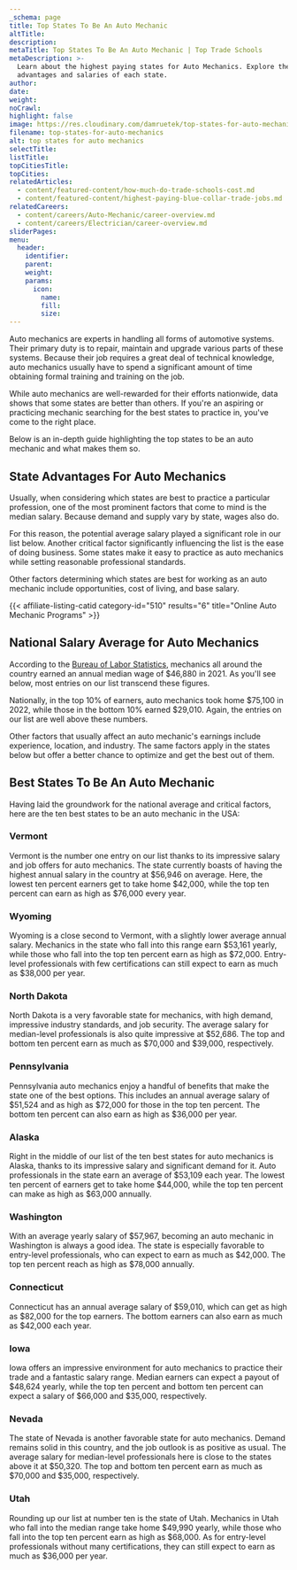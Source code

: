 ```yaml
---
_schema: page
title: Top States To Be An Auto Mechanic
altTitle:
description:
metaTitle: Top States To Be An Auto Mechanic | Top Trade Schools
metaDescription: >-
  Learn about the highest paying states for Auto Mechanics. Explore the
  advantages and salaries of each state.
author:
date:
weight:
noCrawl:
highlight: false
image: https://res.cloudinary.com/damruetek/top-states-for-auto-mechanics.png
filename: top-states-for-auto-mechanics
alt: top states for auto mechanics
selectTitle:
listTitle:
topCitiesTitle:
topCities:
relatedArticles:
  - content/featured-content/how-much-do-trade-schools-cost.md
  - content/featured-content/highest-paying-blue-collar-trade-jobs.md
relatedCareers:
  - content/careers/Auto-Mechanic/career-overview.md
  - content/careers/Electrician/career-overview.md
sliderPages:
menu:
  header:
    identifier:
    parent:
    weight:
    params:
      icon:
        name:
        fill:
        size:
---
```

Auto mechanics are experts in handling all forms of automotive systems. Their primary duty is to repair, maintain and upgrade various parts of these systems. Because their job requires a great deal of technical knowledge, auto mechanics usually have to spend a significant amount of time obtaining formal training and training on the job.

While auto mechanics are well-rewarded for their efforts nationwide, data shows that some states are better than others. If you're an aspiring or practicing mechanic searching for the best states to practice in, you've come to the right place.

Below is an in-depth guide highlighting the top states to be an auto mechanic and what makes them so.

## **State Advantages For Auto Mechanics**

Usually, when considering which states are best to practice a particular profession, one of the most prominent factors that come to mind is the median salary. Because demand and supply vary by state, wages also do.

For this reason, the potential average salary played a significant role in our list below. Another critical factor significantly influencing the list is the ease of doing business. Some states make it easy to practice as auto mechanics while setting reasonable professional standards.

Other factors determining which states are best for working as an auto mechanic include opportunities, cost of living, and base salary.

{{< affiliate-listing-catid category-id="510" results="6" title="Online Auto Mechanic Programs" >}}

## **National Salary Average for Auto Mechanics**

According to the [Bureau of Labor Statistics](https://www.bls.gov/ooh/installation-maintenance-and-repair/automotive-service-technicians-and-mechanics.htm), mechanics all around the country earned an annual median wage of $46,880 in 2021. As you'll see below, most entries on our list transcend these figures.

Nationally, in the top 10% of earners, auto mechanics took home $75,100 in 2022, while those in the bottom 10% earned $29,010. Again, the entries on our list are well above these numbers.

Other factors that usually affect an auto mechanic's earnings include experience, location, and industry. The same factors apply in the states below but offer a better chance to optimize and get the best out of them.

## **Best States To Be An Auto Mechanic**

Having laid the groundwork for the national average and critical factors, here are the ten best states to be an auto mechanic in the USA:

### **Vermont**

Vermont is the number one entry on our list thanks to its impressive salary and job offers for auto mechanics. The state currently boasts of having the highest annual salary in the country at $56,946 on average. Here, the lowest ten percent earners get to take home $42,000, while the top ten percent can earn as high as $76,000 every year.

### **Wyoming**

Wyoming is a close second to Vermont, with a slightly lower average annual salary. Mechanics in the state who fall into this range earn $53,161 yearly, while those who fall into the top ten percent earn as high as $72,000. Entry-level professionals with few certifications can still expect to earn as much as $38,000 per year.

### **North Dakota**

North Dakota is a very favorable state for mechanics, with high demand, impressive industry standards, and job security. The average salary for median-level professionals is also quite impressive at $52,686. The top and bottom ten percent earn as much as $70,000 and $39,000, respectively.

### **Pennsylvania**

Pennsylvania auto mechanics enjoy a handful of benefits that make the state one of the best options. This includes an annual average salary of $51,524 and as high as $72,000 for those in the top ten percent. The bottom ten percent can also earn as high as $36,000 per year.

### **Alaska**

Right in the middle of our list of the ten best states for auto mechanics is Alaska, thanks to its impressive salary and significant demand for it. Auto professionals in the state earn an average of $53,109 each year. The lowest ten percent of earners get to take home $44,000, while the top ten percent can make as high as $63,000 annually.

### **Washington**

With an average yearly salary of $57,967, becoming an auto mechanic in Washington is always a good idea. The state is especially favorable to entry-level professionals, who can expect to earn as much as $42,000. The top ten percent reach as high as $78,000 annually.

### **Connecticut**

Connecticut has an annual average salary of $59,010, which can get as high as $82,000 for the top earners. The bottom earners can also earn as much as $42,000 each year.

### **Iowa**

Iowa offers an impressive environment for auto mechanics to practice their trade and a fantastic salary range. Median earners can expect a payout of $48,624 yearly, while the top ten percent and bottom ten percent can expect a salary of $66,000 and $35,000, respectively.

### **Nevada**

The state of Nevada is another favorable state for auto mechanics. Demand remains solid in this country, and the job outlook is as positive as usual. The average salary for median-level professionals here is close to the states above it at $50,320. The top and bottom ten percent earn as much as $70,000 and $35,000, respectively.

### **Utah**

Rounding up our list at number ten is the state of Utah. Mechanics in Utah who fall into the median range take home $49,990 yearly, while those who fall into the top ten percent earn as high as $68,000. As for entry-level professionals without many certifications, they can still expect to earn as much as $36,000 per year.